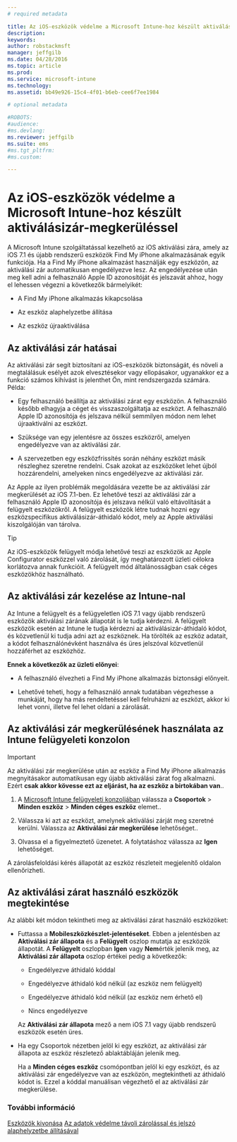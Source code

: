```yaml
---
# required metadata

title: Az iOS-eszközök védelme a Microsoft Intune-hoz készült aktiválásizár-megkerüléssel | Microsoft Intune
description:
keywords:
author: robstackmsft
manager: jeffgilb
ms.date: 04/28/2016
ms.topic: article
ms.prod:
ms.service: microsoft-intune
ms.technology:
ms.assetid: bb49e926-15c4-4f01-b6eb-cee6f7ee1984

# optional metadata

#ROBOTS:
#audience:
#ms.devlang:
ms.reviewer: jeffgilb
ms.suite: ems
#ms.tgt_pltfrm:
#ms.custom:

---
```


# Az iOS-eszközök védelme a Microsoft Intune-hoz készült aktiválásizár-megkerüléssel
A Microsoft Intune szolgáltatással kezelhető az iOS aktiválási zára, amely az iOS 7.1 és újabb rendszerű eszközök Find My iPhone alkalmazásának egyik funkciója. Ha a Find My iPhone alkalmazást használják egy eszközön, az aktiválási zár automatikusan engedélyezve lesz. Az engedélyezése után meg kell adni a felhasználó Apple ID azonosítóját és jelszavát ahhoz, hogy el lehessen végezni a következők bármelyikét:

-   A Find My iPhone alkalmazás kikapcsolása

-   Az eszköz alaphelyzetbe állítása

-   Az eszköz újraaktiválása

## Az aktiválási zár hatásai
Az aktiválási zár segít biztosítani az iOS-eszközök biztonságát, és növeli a megtalálásuk esélyét azok elvesztésekor vagy ellopásakor, ugyanakkor ez a funkció számos kihívást is jelenthet Ön, mint rendszergazda számára. Példa:

-   Egy felhasználó beállítja az aktiválási zárat egy eszközön. A felhasználó később elhagyja a céget és visszaszolgáltatja az eszközt. A felhasználó Apple ID azonosítója és jelszava nélkül semmilyen módon nem lehet újraaktiválni az eszközt.

-   Szüksége van egy jelentésre az összes eszközről, amelyen engedélyezve van az aktiválási zár.

-   A szervezetben egy eszközfrissítés során néhány eszközt másik részleghez szeretne rendelni. Csak azokat az eszközöket lehet újból hozzárendelni, amelyeken nincs engedélyezve az aktiválási zár.

Az Apple az ilyen problémák megoldására vezette be az aktiválási zár megkerülését az iOS 7.1-ben. Ez lehetővé teszi az aktiválási zár a felhasználó Apple ID azonosítója és jelszava nélkül való eltávolítását a felügyelt eszközökről. A felügyelt eszközök létre tudnak hozni egy eszközspecifikus aktiválásizár-áthidaló kódot, mely az Apple aktiválási kiszolgálóján van tárolva.

> [!TIP]
> Az iOS-eszközök felügyelt módja lehetővé teszi az eszközök az Apple Configurator eszközzel való zárolását, így meghatározott üzleti célokra korlátozva annak funkcióit. A felügyelt mód általánosságban csak céges eszközökhöz használható.

## Az aktiválási zár kezelése az Intune-nal
Az Intune a felügyelt és a felügyeletlen iOS 7.1 vagy újabb rendszerű eszközök aktiválási zárának állapotát is le tudja kérdezni. A felügyelt eszközök esetén az Intune le tudja kérdezni az aktiválásizár-áthidaló kódot, és közvetlenül ki tudja adni azt az eszköznek. Ha törölték az eszköz adatait, a kódot felhasználónévként használva és üres jelszóval közvetlenül hozzáférhet az eszközhöz.

**Ennek a következők az üzleti előnyei**:

-   A felhasználó élvezheti a Find My iPhone alkalmazás biztonsági előnyeit.

-   Lehetővé teheti, hogy a felhasználó annak tudatában végezhesse a munkáját, hogy ha más rendeltetéssel kell felruházni az eszközt, akkor ki lehet vonni, illetve fel lehet oldani a zárolását.

## Az aktiválási zár megkerülésének használata az Intune felügyeleti konzolon
> [!IMPORTANT]
> Az aktiválási zár megkerülése után az eszköz a Find My iPhone alkalmazás megnyitásakor automatikusan egy újabb aktiválási zárat fog alkalmazni. Ezért **csak akkor kövesse ezt az eljárást, ha az eszköz a birtokában van**..

1.  A [Microsoft Intune felügyeleti konzoljában](https://manage.microsoft.com) válassza a **Csoportok** &gt; **Minden eszköz** &gt; **Minden céges eszköz** elemet..

2.  Válassza ki azt az eszközt, amelynek aktiválási zárját meg szeretné kerülni. Válassza az **Aktiválási zár megkerülése** lehetőséget..

3.  Olvassa el a figyelmeztető üzenetet. A folytatáshoz válassza az **Igen** lehetőséget.

A zárolásfeloldási kérés állapotát az eszköz részleteit megjelenítő oldalon ellenőrizheti.

## Az aktiválási zárat használó eszközök megtekintése
Az alábbi két módon tekintheti meg az aktiválási zárat használó eszközöket:

-   Futtassa a **Mobileszközkészlet-jelentéseket**. Ebben a jelentésben az **Aktiválási zár állapota** és a **Felügyelt** oszlop mutatja az eszközök állapotát. A **Felügyelt** oszlopban **Igen** vagy **Nem**érték jelenik meg, az **Aktiválási zár állapota** oszlop értékei pedig a következők:

    -   Engedélyezve áthidaló kóddal

    -   Engedélyezve áthidaló kód nélkül (az eszköz nem felügyelt)

    -   Engedélyezve áthidaló kód nélkül (az eszköz nem érhető el)

    -   Nincs engedélyezve

    Az **Aktiválási zár állapota** mező a nem iOS 7.1 vagy újabb rendszerű eszközök esetén üres.

-   Ha egy Csoportok nézetben jelöl ki egy eszközt, az aktiválási zár állapota az eszköz részletező ablaktábláján jelenik meg.

    Ha a **Minden céges eszköz** csomópontban jelöl ki egy eszközt, és az aktiválási zár engedélyezve van az eszközön, megtekintheti az áthidaló kódot is. Ezzel a kóddal manuálisan végezhető el az aktiválási zár megkerülése.

### További információ
[Eszközök kivonása](retire-devices-from-microsoft-intune-management.md)
[Az adatok védelme távoli zárolással és jelszó alaphelyzetbe állításával](use-remote-lock-and-passcode-reset-in-microsoft-intune.md)


<!--HONumber=May16_HO1-->


